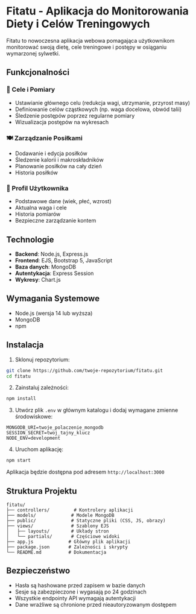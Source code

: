 # Fitatu - Aplikacja do Monitorowania Diety i Celów Treningowych

Fitatu to nowoczesna aplikacja webowa pomagająca użytkownikom monitorować swoją dietę, cele treningowe i postępy w osiąganiu wymarzonej sylwetki.

## Funkcjonalności

### 🎯 Cele i Pomiary
- Ustawianie głównego celu (redukcja wagi, utrzymanie, przyrost masy)
- Definiowanie celów cząstkowych (np. waga docelowa, obwód talii)
- Śledzenie postępów poprzez regularne pomiary
- Wizualizacja postępów na wykresach

### 🍽️ Zarządzanie Posiłkami
- Dodawanie i edycja posiłków
- Śledzenie kalorii i makroskładników
- Planowanie posiłków na cały dzień
- Historia posiłków

### 👤 Profil Użytkownika
- Podstawowe dane (wiek, płeć, wzrost)
- Aktualna waga i cele
- Historia pomiarów
- Bezpieczne zarządzanie kontem

## Technologie

- **Backend**: Node.js, Express.js
- **Frontend**: EJS, Bootstrap 5, JavaScript
- **Baza danych**: MongoDB
- **Autentykacja**: Express Session
- **Wykresy**: Chart.js

## Wymagania Systemowe

- Node.js (wersja 14 lub wyższa)
- MongoDB
- npm 

## Instalacja

1. Sklonuj repozytorium:
```bash
git clone https://github.com/twoje-repozytorium/fitatu.git
cd fitatu
```

2. Zainstaluj zależności:
```bash
npm install
```

3. Utwórz plik `.env` w głównym katalogu i dodaj wymagane zmienne środowiskowe:
```env
MONGODB_URI=twoje_polaczenie_mongodb
SESSION_SECRET=twoj_tajny_klucz
NODE_ENV=development
```

4. Uruchom aplikację:
```bash
npm start
```

Aplikacja będzie dostępna pod adresem `http://localhost:3000`

## Struktura Projektu

```
fitatu/
├── controllers/         # Kontrolery aplikacji
├── models/             # Modele MongoDB
├── public/             # Statyczne pliki (CSS, JS, obrazy)
├── views/              # Szablony EJS
│   ├── layouts/        # Układy stron
│   └── partials/       # Częściowe widoki
├── app.js             # Główny plik aplikacji
├── package.json       # Zależności i skrypty
└── README.md          # Dokumentacja
```

## Bezpieczeństwo

- Hasła są hashowane przed zapisem w bazie danych
- Sesje są zabezpieczone i wygasają po 24 godzinach
- Wszystkie endpointy API wymagają autentykacji
- Dane wrażliwe są chronione przed nieautoryzowanym dostępem

